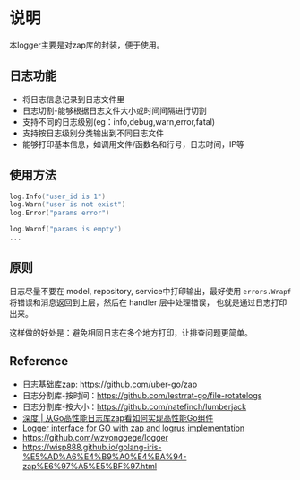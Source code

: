 # 说明

本logger主要是对zap库的封装，便于使用。  

## 日志功能
- 将日志信息记录到日志文件里
- 日志切割-能够根据日志文件大小或时间间隔进行切割
- 支持不同的日志级别(eg：info,debug,warn,error,fatal)
- 支持按日志级别分类输出到不同日志文件
- 能够打印基本信息，如调用文件/函数名和行号，日志时间，IP等

## 使用方法

```go
log.Info("user_id is 1")
log.Warn("user is not exist")
log.Error("params error")

log.Warnf("params is empty")
...
```

## 原则

日志尽量不要在 model, repository, service中打印输出，最好使用 `errors.Wrapf` 将错误和消息返回到上层，然后在 handler 层中处理错误，
也就是通过日志打印出来。  

这样做的好处是：避免相同日志在多个地方打印，让排查问题更简单。

## Reference
 - 日志基础库zap: https://github.com/uber-go/zap
 - 日志分割库-按时间：https://github.com/lestrrat-go/file-rotatelogs
 - 日志分割库-按大小：https://github.com/natefinch/lumberjack 
 - [深度 | 从Go高性能日志库zap看如何实现高性能Go组件](https://mp.weixin.qq.com/s/i0bMh_gLLrdnhAEWlF-xDw)
 - [Logger interface for GO with zap and logrus implementation](https://www.mountedthoughts.com/golang-logger-interface/)
 - https://github.com/wzyonggege/logger
 - https://wisp888.github.io/golang-iris-%E5%AD%A6%E4%B9%A0%E4%BA%94-zap%E6%97%A5%E5%BF%97.html

